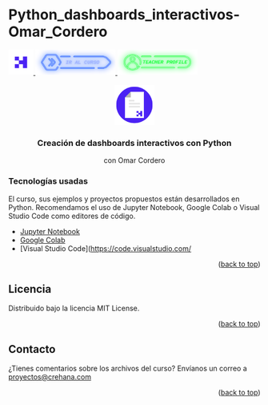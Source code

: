 # Python_dashboards_interactivos-Omar_Cordero
<div id="top">
  <a href="https://www.crehana.com">
    <img src="images/logo.png" alt="Logo" width="50" height="50">
  </a>
  <a href="https://www.crehana.com/clases/v2/16434/detalle/">
    <img src="images/curso.png" alt="Logo" width="160" height="50">
  </a>
  <a href="https://mx.linkedin.com/in/omar-said-cordero-lugo">
    <img src="images/teacher.png" alt="Logo" width="160" height="50">
  </a>
</div>

<!-- PROJECT LOGO -->
<br />
<div align="center">
  <a href="https://github.com/crehana-studentxp/react_fundamentos-dulcinea_pena">
    <img src="images/project.png" alt="Logo" width="80" height="80">
  </a>

  <h3 align="center">Creación de dashboards interactivos con Python</h3>
  <p align="center">con Omar Cordero</h3> 
</div>

### Tecnologías usadas

El curso, sus ejemplos y proyectos propuestos están desarrollados en Python.
Recomendamos el uso de Jupyter Notebook, Google Colab o Visual Studio Code como editores de código.

* [Jupyter Notebook](https://jupyter.org/)
* [Google Colab](https://colab.research.google.com/)
* [Visual Studio Code](https://code.visualstudio.com/

<p align="right">(<a href="#top">back to top</a>)</p>

<!-- LICENSE -->
## Licencia

Distribuido bajo la licencia MIT License. 

<p align="right">(<a href="#top">back to top</a>)</p>

<!-- CONTACT -->
## Contacto

¿Tienes comentarios sobre los archivos del curso? Envíanos un correo a proyectos@crehana.com

<p align="right">(<a href="#top">back to top</a>)</p>
